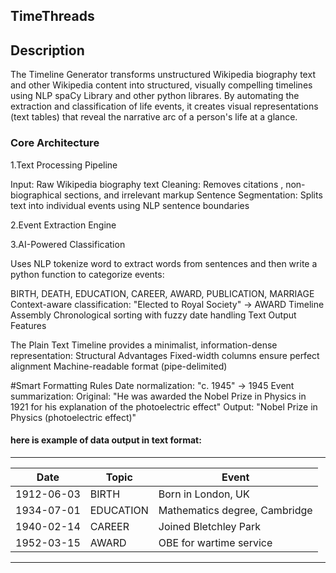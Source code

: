 
## TimeThreads

## Description
The Timeline Generator transforms unstructured Wikipedia biography text and other Wikipedia content into structured, visually compelling timelines using NLP spaCy Library and other python librares. By automating the extraction and classification of life events, it creates visual representations (text tables) that reveal the narrative arc of a person's life at a glance.

### Core Architecture

1.Text Processing Pipeline

Input: Raw Wikipedia biography text
Cleaning: Removes citations , non-biographical sections, and irrelevant markup
Sentence Segmentation: Splits text into individual events using NLP sentence boundaries

2.Event Extraction Engine

3.AI-Powered Classification

Uses NLP tokenize word  to extract words from sentences and then write a python function to categorize events:

BIRTH, DEATH, EDUCATION, CAREER, AWARD, PUBLICATION, MARRIAGE
Context-aware classification:
"Elected to Royal Society" → AWARD
Timeline Assembly
Chronological sorting with fuzzy date handling
Text Output Features

The Plain Text Timeline provides a minimalist, information-dense representation:
Structural Advantages
Fixed-width columns ensure perfect alignment
Machine-readable format (pipe-delimited)

#Smart Formatting Rules
Date normalization: "c. 1945" → 1945
Event summarization:
Original: "He was awarded the Nobel Prize in Physics in 1921 for his explanation of the photoelectric effect"
Output: "Nobel Prize in Physics (photoelectric effect)"

#### here is example of data output in text format:

------------------------------------------------------------
| Date       | Topic      | Event                          |
|------------|------------|--------------------------------|
| 1912-06-03 | BIRTH      | Born in London, UK             |
| 1934-07-01 | EDUCATION  | Mathematics degree, Cambridge  |
| 1940-02-14 | CAREER     | Joined Bletchley Park          |
| 1952-03-15 | AWARD      | OBE for wartime service        |
------------------------------------------------------------
